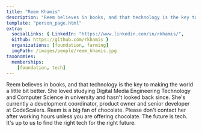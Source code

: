 ```yaml
---
title: "Reem Khamis"
description: "Reem believes in books, and that technology is the key to making the world a bit better place."
template: "person_page.html"
extra:
  socialLinks: { LinkedIn: "https://www.linkedin.com/in/rkhamis/",
  Github: https://github.com/rkhamis }
  organizations: [foundation, farming]
  imgPath: /images/people/reem_khamis.jpg
taxonomies:
  memberships:
    [foundation, tech]
---
```


Reem believes in books, and that technology is the key to making the world a little bit better. She loved studying Digital Media Engineering Technology and Computer Science in university and hasn't looked back since. She's currently a development coordinator, product owner and senior developer at CodeScalers. Reem is a big fan of chocolate. Please don't contact her after working hours unless you are offering chocolate. The future is tech. It's up to us to find the right tech for the right future.
